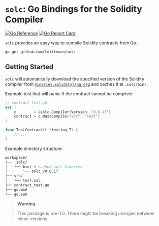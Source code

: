 # `solc`: Go Bindings for the Solidity Compiler

[![Go Reference](https://pkg.go.dev/badge/github.com/lmittmann/solc.svg)](https://pkg.go.dev/github.com/lmittmann/solc)
[![Go Report Card](https://goreportcard.com/badge/github.com/lmittmann/solc)](https://goreportcard.com/report/github.com/lmittmann/solc)

`solc` provides an easy way to compile Solidity contracts from Go.

```
go get github.com/lmittmann/solc
```


## Getting Started

`solc` will automatically download the specified version of the Solidity compiler from [`binaries.soliditylang.org`](https://binaries.soliditylang.org) and caches it at `.solc/bin/`.

Example test that will panic if the contract cannot be compiled:
```go
// contract_test.go
var (
    c        = &solc.Compiler{Version: "0.8.17"}
    contract = c.MustCompile("src", "Test")
)

func TestContract(t *testing.T) {
    // ...
}
```

Example directory structure:
```bash
workspace/
├── .solc/
│   └── bin/ # cached solc binaries
│       └── solc_v0.8.17
├── src/
│   └── test.sol
├── contract_test.go
├── go.mod
└── go.sum
```

> **Warning**
>
> This package is pre-1.0. There might be breaking changes between minor versions.
